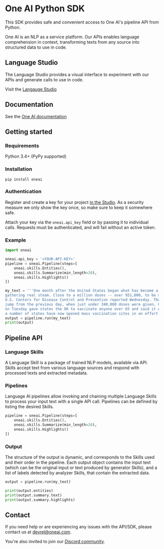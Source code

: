 # One AI Python SDK
This SDK provides safe and convenient access to One AI's pipeline API from Python.

One AI is an NLP as a service platform. Our APIs enables language comprehension in context, transforming texts from any source into structured data to use in code.

## Language Studio
The Language Studio provides a visual interface to experiment with our APIs and generate calls to use in code.

Visit the [Langauge Studio](https://studio.oneai.com?utm_source=open_source&utm_medium=python_sdk_readme)

## Documentation
See the [One AI documentation](https://oneai.com/docs)

## Getting started
### Requirements
Python 3.4+ (PyPy supported)

### Installation
`pip install oneai`

### Authentication
Register and create a key for your project [in the Studio](https://studio.oneai.com/settings/api-keys). As a security measure we only show the key once, so make sure to keep it somewhere safe.

Attach your key via the `oneai.api_key` field or by passing it to individual calls. Requests must be authenticated, and will fail without an active token.

### Example
```python
import oneai

oneai.api_key = '<YOUR-API-KEY>'
pipeline = oneai.Pipeline(steps=[
    oneai.skills.Entities(),
    oneai.skills.Summarize(min_length=20),
    oneai.skills.Highlights()
])

my_text = '''One month after the United States began what has become a troubled rollout of a national COVID vaccination campaign, the effort is finally 
gathering real steam. Close to a million doses -- over 951,000, to be more exact -- made their way into the arms of Americans in the past 24 hours, the 
U.S. Centers for Disease Control and Prevention reported Wednesday. That's the largest number of shots given in one day since the rollout began and a big 
jump from the previous day, when just under 340,000 doses were given, CBS News reported. That number is likely to jump quickly after the federal government 
on Tuesday gave states the OK to vaccinate anyone over 65 and said it would release all the doses of vaccine it has available for distribution. Meanwhile, 
a number of states have now opened mass vaccination sites in an effort to get larger numbers of people inoculated, CBS News reported.'''
output = pipeline.run(my_text)
print(output)
```

## Pipeline API
### Language Skills
A Language Skill is a package of trained NLP models, available via API. Skills accept text from various language sources and respond with processed texts and extracted metadata.
### Pipelines
Language AI pipelines allow invoking and chaining multiple Language Skills to process your input text with a single API call. Pipelines can be defined by listing the desired Skills.
```python
pipeline = oneai.Pipeline(steps=[
    oneai.skills.Entities(),
    oneai.skills.Summarize(min_length=20),
    oneai.skills.Highlights()
])
```
### Output
The structure of the output is dynamic, and corresponds to the Skills used and their order in the pipeline. Each output object contains the input text (which can be the original input or text produced by generator Skills), and a list of labels detected by analyzer Skills, that contain the extracted data.
```python
output = pipeline.run(my_text)

print(output.entities)
print(output.summary.text)
print(output.summary.highlights)
```

## Contact
If you need help or are experiencing any issues with the API/SDK, please contact us at [devrel@oneai.com](mailto:devrel@oneai.com).

You're also invited to join our [Discord community](https://discord.gg/ArpMha9n8H).